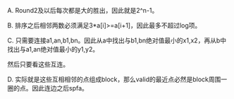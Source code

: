 A. Round2及以后每次都是大的胜出，因此就是2^n-1。

B. 排序之后相邻两数必须满足3\*a[i]>=a[i+1]，因此最多不超过log项。

C. 只需要连接a1,an,b1,bn。因此从a中找出与b1,bn绝对值最小的x1,x2，再从b中找出与a1,an绝对值最小的y1,y2。

   然后只要看这些互连。
   
D. 实际就是这些互相相邻的点组成block，那么valid的最近点必然是block周围一圈的点。因此连边之后spfa。

